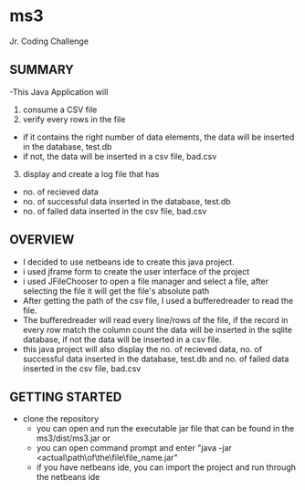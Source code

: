 # ms3

Jr. Coding Challenge


## SUMMARY
-This Java Application will
1. consume a CSV file 
2. verify every rows in the file 
  - if it contains the right number of data elements, the data will be inserted in the database, test.db 
  - if not, the data will be inserted in a csv file, bad.csv 
3. display and create a log file that has 
  - no. of recieved data 
  - no. of successful data inserted in the database, test.db 
  - no. of failed data inserted in the csv file, bad.csv
  
## OVERVIEW
- I decided to use netbeans ide to create this java project.
- i used jframe form to create the user interface of the project
- i used JFileChooser to open a file manager and select a file, after selecting the file it will get the file's absolute path
- After getting the path of the csv file, I used a bufferedreader to read the file.
- The bufferedreader will read every line/rows of the file, if the record in every row match the column count the data will be inserted in the sqlite database, if not the data will be inserted in a csv file.
- this java project will also display the no. of recieved data, no. of successful data inserted in the database, test.db and no. of failed data inserted in the csv file, bad.csv


## GETTING STARTED
- clone the repository
  - you can open and run the executable jar file that can be found in the ms3/dist/ms3.jar or
  - you can open command prompt and enter "java -jar <actual\path\of\the\file\file_name.jar"
  - if you have netbeans ide, you can import the project and run through the netbeans ide
